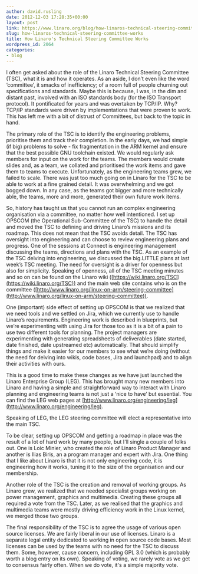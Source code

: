 ```yaml
---
author: david.rusling
date: 2012-12-03 17:28:35+00:00
layout: post
link: https://www.linaro.org/blog/how-linaros-technical-steering-committee-works/
slug: how-linaros-technical-steering-committee-works
title: How Linaro's Technical Steering Committee Works
wordpress_id: 2064
categories:
- blog
---
```


I often get asked about the role of the Linaro Technical Steering Committee (TSC), what it is and how it operates. As an aside, I don’t even like the word ‘committee’, it smacks of inefficiency; of a room full of people churning out specifications and standards. Maybe this is because, I was, in the dim and distant past, involved with an ISO standards body (for the ISO Transport protocol). It pontificated for years and was overtaken by TCP/IP. Why? TCP/IP standards were driven by implementations that were proven to work. This has left me with a bit of distrust of Committees, but back to the topic in hand.

The primary role of the TSC is to identify the engineering problems, prioritise them and track their completion. In the early days, we had simple (if big) problems to solve - fix fragmentation in the ARM kernel and ensure that the best possible GNU toolchain existed. We would regularly ask members for input on the work for the teams. The members would create slides and, as a team, we collated and prioritised the work items and gave them to teams to execute. Unfortunately, as the engineering teams grew, we failed to scale. There was just too much going on in Linaro for the TSC to be able to work at a fine grained detail. It was overwhelming and we got bogged down. In any case, as the teams got bigger and more technically able, the teams, more and more, generated their own future work items.

So, history has taught us that you cannot run an complex engineering organisation via a committee, no matter how well intentioned. I set up OPSCOM (the Operational Sub-Committee of the TSC) to handle the detail and moved the TSC to defining and driving Linaro’s missions and its roadmap. This does not mean that the TSC avoids detail. The TSC has oversight into engineering and can choose to review engineering plans and progress. One of the sessions at Connect is engineering management discussing the teams, directions and plans with the TSC. As an example of the TSC delving into engineering, we discussed the big.LITTLE plans at last week’s TSC meeting. The need for oversight is a driver for openness but also for simplicity. Speaking of openness, all of the TSC meeting minutes and so on can be found on the Linaro wiki ([https://wiki.linaro.org/TSC](https://wiki.linaro.org/TSC)) and the main web site contains who is on the committee ([http://www.linaro.org/linux-on-arm/steering-committee](http://www.linaro.org/linux-on-arm/steering-committee)).

One (important) side effect of setting up OPSCOM is that we realized that we need tools and we settled on Jira, which we currently use to handle Linaro’s requirements. Engineering work is described in blueprints, but we’re experimenting with using Jira for those too as it is a bit of a pain to use two different tools for planning. The project managers are experimenting with generating spreadsheets of deliverables (date started, date finished, date upstreamed etc) automatically. That should simplify things and make it easier for our members to see what we’re doing (without the need for delving into wikis, code bases, Jira and launchpad) and to align their activities with ours.

This is a good time to make these changes as we have just launched the Linaro Enterprise Group (LEG). This has brought many new members into Linaro and having a simple and straightforward way to interact with Linaro planning and engineering teams is not just a ‘nice to have’ but essential.  You can find the LEG web pages at [http://www.linaro.org/engineering/leg](http://www.linaro.org/engineering/leg).

Speaking of LEG, the LEG steering committee will elect a representative into the main TSC.

To be clear, setting up OPSCOM and getting a roadmap in place was the result of a lot of hard work by many people, but I'll single a couple of folks out. One is Loic Minier, who created the role of Linaro Product Manager and another is Ilias Biris, an a program manager and expert with Jira.  One thing that I like about Linaro is that it is not only engineering code, it is engineering how it works, tuning it to the size of the organisation and our membership.

Another role of the TSC is the creation and removal of working groups. As Linaro grew, we realized that we needed specialist groups working on power management, graphics and multimedia. Creating these groups all required a vote from the TSC. Later, as we realised that the graphics and multimedia teams were mostly driving efficiency work in the Linux kernel, we merged those two groups.

The final responsibility of the TSC is to agree the usage of various open source licenses. We are fairly liberal in our use of licenses. Linaro is a separate legal entity dedicated to working in open source code bases. Most licenses can be used by the teams with no need for the TSC to discuss them. Some, however, cause concern, including GPL 3.0 (which is probably worth a blog entry on its own). Speaking of voting, we rarely vote as we get to consensus fairly often. When we do vote, it's a simple majority vote.
